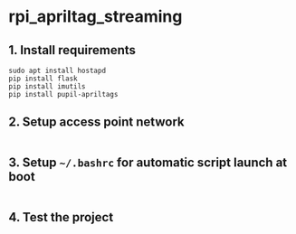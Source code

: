 # rpi_apriltag_streaming

## 1. Install requirements
```
sudo apt install hostapd
pip install flask
pip install imutils
pip install pupil-apriltags
```

## 2. Setup access point network
```
```

## 3. Setup `~/.bashrc` for automatic script launch at boot
```
```

## 4. Test the project
